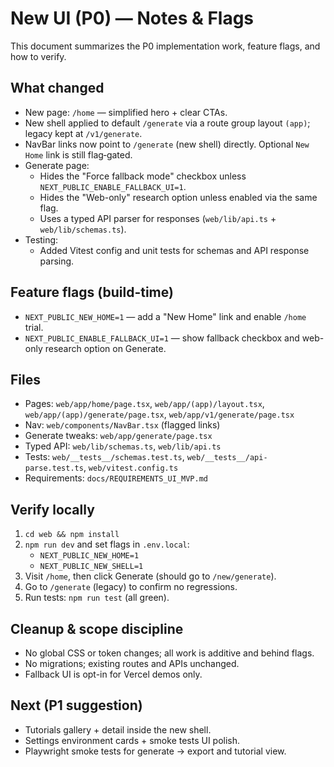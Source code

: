 # New UI (P0) — Notes & Flags

This document summarizes the P0 implementation work, feature flags, and how to verify.

## What changed
- New page: `/home` — simplified hero + clear CTAs.
- New shell applied to default `/generate` via a route group layout `(app)`; legacy kept at `/v1/generate`.
- NavBar links now point to `/generate` (new shell) directly. Optional `New Home` link is still flag‑gated.
- Generate page:
  - Hides the "Force fallback mode" checkbox unless `NEXT_PUBLIC_ENABLE_FALLBACK_UI=1`.
  - Hides the "Web-only" research option unless enabled via the same flag.
  - Uses a typed API parser for responses (`web/lib/api.ts` + `web/lib/schemas.ts`).
- Testing:
  - Added Vitest config and unit tests for schemas and API response parsing.

## Feature flags (build-time)
- `NEXT_PUBLIC_NEW_HOME=1` — add a "New Home" link and enable `/home` trial.
- `NEXT_PUBLIC_ENABLE_FALLBACK_UI=1` — show fallback checkbox and web-only research option on Generate.

## Files
- Pages: `web/app/home/page.tsx`, `web/app/(app)/layout.tsx`, `web/app/(app)/generate/page.tsx`, `web/app/v1/generate/page.tsx`
- Nav: `web/components/NavBar.tsx` (flagged links)
- Generate tweaks: `web/app/generate/page.tsx`
- Typed API: `web/lib/schemas.ts`, `web/lib/api.ts`
- Tests: `web/__tests__/schemas.test.ts`, `web/__tests__/api-parse.test.ts`, `web/vitest.config.ts`
- Requirements: `docs/REQUIREMENTS_UI_MVP.md`

## Verify locally
1. `cd web && npm install`
2. `npm run dev` and set flags in `.env.local`:
   - `NEXT_PUBLIC_NEW_HOME=1`
   - `NEXT_PUBLIC_NEW_SHELL=1`
3. Visit `/home`, then click Generate (should go to `/new/generate`).
4. Go to `/generate` (legacy) to confirm no regressions.
5. Run tests: `npm run test` (all green).

## Cleanup & scope discipline
- No global CSS or token changes; all work is additive and behind flags.
- No migrations; existing routes and APIs unchanged.
- Fallback UI is opt-in for Vercel demos only.

## Next (P1 suggestion)
- Tutorials gallery + detail inside the new shell.
- Settings environment cards + smoke tests UI polish.
- Playwright smoke tests for generate → export and tutorial view.
